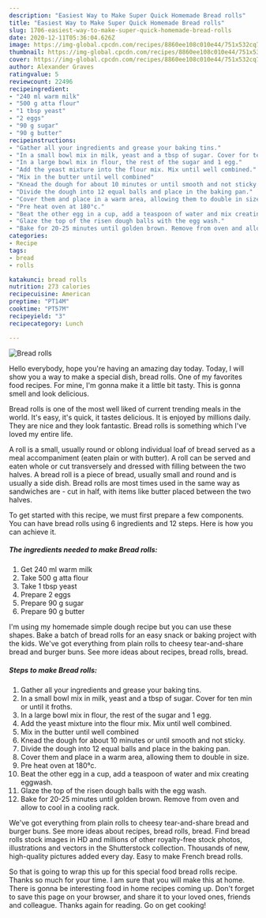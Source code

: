 ```yaml
---
description: "Easiest Way to Make Super Quick Homemade Bread rolls"
title: "Easiest Way to Make Super Quick Homemade Bread rolls"
slug: 1706-easiest-way-to-make-super-quick-homemade-bread-rolls
date: 2020-12-11T05:36:04.626Z
image: https://img-global.cpcdn.com/recipes/8860ee108c010e44/751x532cq70/bread-rolls-recipe-main-photo.jpg
thumbnail: https://img-global.cpcdn.com/recipes/8860ee108c010e44/751x532cq70/bread-rolls-recipe-main-photo.jpg
cover: https://img-global.cpcdn.com/recipes/8860ee108c010e44/751x532cq70/bread-rolls-recipe-main-photo.jpg
author: Alexander Graves
ratingvalue: 5
reviewcount: 22496
recipeingredient:
- "240 ml warm milk"
- "500 g atta flour"
- "1 tbsp yeast"
- "2 eggs"
- "90 g sugar"
- "90 g butter"
recipeinstructions:
- "Gather all your ingredients and grease your baking tins."
- "In a small bowl mix in milk, yeast and a tbsp of sugar. Cover for ten min or until it froths."
- "In a large bowl mix in flour, the rest of the sugar and 1 egg."
- "Add the yeast mixture into the flour mix. Mix until well combined."
- "Mix in the butter until well combined"
- "Knead the dough for about 10 minutes or until smooth and not sticky."
- "Divide the dough into 12 equal balls and place in the baking pan."
- "Cover them and place in a warm area, allowing them to double in size."
- "Pre heat oven at 180°c."
- "Beat the other egg in a cup, add a teaspoon of water and mix creating eggwash."
- "Glaze the top of the risen dough balls with the egg wash."
- "Bake for 20-25 minutes until golden brown. Remove from oven and allow to cool in a cooling rack."
categories:
- Recipe
tags:
- bread
- rolls

katakunci: bread rolls 
nutrition: 273 calories
recipecuisine: American
preptime: "PT14M"
cooktime: "PT57M"
recipeyield: "3"
recipecategory: Lunch

---
```



![Bread rolls](https://img-global.cpcdn.com/recipes/8860ee108c010e44/751x532cq70/bread-rolls-recipe-main-photo.jpg)

Hello everybody, hope you're having an amazing day today. Today, I will show you a way to make a special dish, bread rolls. One of my favorites food recipes. For mine, I'm gonna make it a little bit tasty. This is gonna smell and look delicious.

Bread rolls is one of the most well liked of current trending meals in the world. It's easy, it's quick, it tastes delicious. It is enjoyed by millions daily. They are nice and they look fantastic. Bread rolls is something which I've loved my entire life.

A roll is a small, usually round or oblong individual loaf of bread served as a meal accompaniment (eaten plain or with butter). A roll can be served and eaten whole or cut transversely and dressed with filling between the two halves. A bread roll is a piece of bread, usually small and round and is usually a side dish. Bread rolls are most times used in the same way as sandwiches are - cut in half, with items like butter placed between the two halves.


To get started with this recipe, we must first prepare a few components. You can have bread rolls using 6 ingredients and 12 steps. Here is how you can achieve it.

<!--inarticleads1-->

##### The ingredients needed to make Bread rolls:

1. Get 240 ml warm milk
1. Take 500 g atta flour
1. Take 1 tbsp yeast
1. Prepare 2 eggs
1. Prepare 90 g sugar
1. Prepare 90 g butter


I&#39;m using my homemade simple dough recipe but you can use these shapes. Bake a batch of bread rolls for an easy snack or baking project with the kids. We&#39;ve got everything from plain rolls to cheesy tear-and-share bread and burger buns. See more ideas about recipes, bread rolls, bread. 

<!--inarticleads2-->

##### Steps to make Bread rolls:

1. Gather all your ingredients and grease your baking tins.
1. In a small bowl mix in milk, yeast and a tbsp of sugar. Cover for ten min or until it froths.
1. In a large bowl mix in flour, the rest of the sugar and 1 egg.
1. Add the yeast mixture into the flour mix. Mix until well combined.
1. Mix in the butter until well combined
1. Knead the dough for about 10 minutes or until smooth and not sticky.
1. Divide the dough into 12 equal balls and place in the baking pan.
1. Cover them and place in a warm area, allowing them to double in size.
1. Pre heat oven at 180°c.
1. Beat the other egg in a cup, add a teaspoon of water and mix creating eggwash.
1. Glaze the top of the risen dough balls with the egg wash.
1. Bake for 20-25 minutes until golden brown. Remove from oven and allow to cool in a cooling rack.


We&#39;ve got everything from plain rolls to cheesy tear-and-share bread and burger buns. See more ideas about recipes, bread rolls, bread. Find bread rolls stock images in HD and millions of other royalty-free stock photos, illustrations and vectors in the Shutterstock collection. Thousands of new, high-quality pictures added every day. Easy to make French bread rolls. 

So that is going to wrap this up for this special food bread rolls recipe. Thanks so much for your time. I am sure that you will make this at home. There is gonna be interesting food in home recipes coming up. Don't forget to save this page on your browser, and share it to your loved ones, friends and colleague. Thanks again for reading. Go on get cooking!
